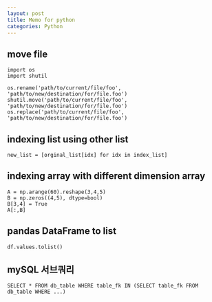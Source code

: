 ```yaml
---
layout: post
title: Memo for python
categories: Python
---
```


## move file
    import os
    import shutil
    
    os.rename('path/to/current/file/foo', 'path/to/new/destination/for/file.foo')
    shutil.move('path/to/current/file/foo', 'path/to/new/destination/for/file.foo')
    os.replace('path/to/current/file/foo', 'path/to/new/destination/for/file.foo')
    
    
## indexing list using other list

    new_list = [orginal_list[idx] for idx in index_list]
    
    
## indexing array with different dimension array

    A = np.arange(60).reshape(3,4,5)
    B = np.zeros((4,5), dtype=bool)
    B[3,4] = True
    A[:,B]
    
## pandas DataFrame to list

    df.values.tolist()
    
    
## mySQL 서브쿼리

    SELECT * FROM db_table WHERE table_fk IN (SELECT table_fk FROM db_table WHERE ...)

    
